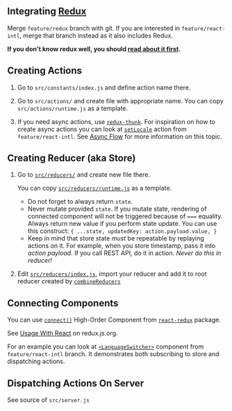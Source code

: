 ## Integrating [Redux](http://redux.js.org/index.html)

Merge `feature/redux` branch with git.
If you are interested in `feature/react-intl`,
merge that branch instead as it also includes Redux.

**If you don't know redux well, you should [read about it first](http://redux.js.org/docs/basics/index.html).**


## Creating Actions

 1. Go to `src/constants/index.js` and define action name there.

 2. Go to `src/actions/` and create file with appropriate name.
    You can copy `src/actions/runtime.js` as a template.

 3. If you need async actions, use [`redux-thunk`](https://github.com/gaearon/redux-thunk#readme).
    For inspiration on how to create async actions you can look at
    [`setLocale`](https://github.com/kriasoft/react-starter-kit/blob/feature/react-intl/src/actions/intl.js)
    action from `feature/react-intl`.
    See [Async Flow](http://redux.js.org/docs/advanced/AsyncFlow.html) for more information on this topic.


## Creating Reducer (aka Store)

 1. Go to [`src/reducers/`](https://github.com/kriasoft/react-starter-kit/tree/feature/redux/src/reducers) and create new file there.

    You can copy [`src/reducers/runtime.js`](https://github.com/kriasoft/react-starter-kit/tree/feature/redux/src/reducers/runtime.js) as a template.

    - Do not forget to always return `state`.
    - Never mutate provided `state`.
      If you mutate state, rendering of connected component will not be triggered because of `===` equality.
      Always return new value if you perform state update.
      You can use this construct: `{ ...state, updatedKey: action.payload.value, }`
    - Keep in mind that store state *must* be repeatable by replaying actions on it.
      For example, when you store timestamp, pass it into *action payload*.
      If you call REST API, do it in action. *Never do this in reducer!*

 2. Edit [`src/reducers/index.js`](https://github.com/kriasoft/react-starter-kit/tree/feature/redux/src/reducers/index.js), import your reducer and add it to root reducer created by
 [`combineReducers`](http://redux.js.org/docs/api/combineReducers.html)


## Connecting Components

You can use [`connect()`](https://github.com/reactjs/react-redux/blob/master/docs/api.md#connectmapstatetoprops-mapdispatchtoprops-mergeprops-options) High-Order Component from [`react-redux`](https://github.com/reactjs/react-redux#readme) package.

See [Usage With React](http://redux.js.org/docs/basics/UsageWithReact.html) on redux.js.org.

For an example you can look at
[`<LanguageSwitcher>`](https://github.com/kriasoft/react-starter-kit/blob/feature/react-intl/src/components/LanguageSwitcher/LanguageSwitcher.js)
component from `feature/react-intl` branch. It demonstrates both subscribing to store and dispatching actions.


## Dispatching Actions On Server

See source of `src/server.js`
